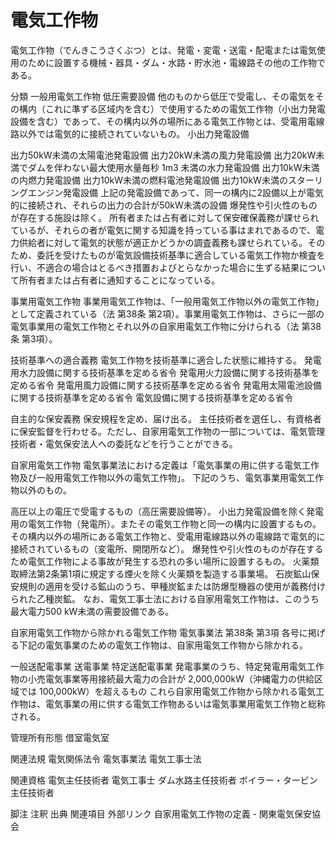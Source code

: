 # 電気工作物

電気工作物（でんきこうさくぶつ）とは、発電・変電・送電・配電または電気使用のために設置する機械・器具・ダム・水路・貯水池・電線路その他の工作物である。

分類
一般用電気工作物
低圧需要設備
他のものから低圧で受電し、その電気をその構内（これに準ずる区域内を含む）で使用するための電気工作物（小出力発電設備を含む）であって、その構内以外の場所にある電気工作物とは、受電用電線路以外では電気的に接続されていないもの。
小出力発電設備

出力50kW未満の太陽電池発電設備
出力20kW未満の風力発電設備
出力20kW未満でダムを伴わない最大使用水量毎秒 1m3 未満の水力発電設備
出力10kW未満の内燃力発電設備
出力10kW未満の燃料電池発電設備
出力10kW未満のスターリングエンジン発電設備
上記の発電設備であって、同一の構内に2設備以上が電気的に接続され、それらの出力の合計が50kW未満の設備
爆発性や引火性のものが存在する施設は除く。
所有者または占有者に対して保安確保義務が課せられているが、それらの者が電気に関する知識を持っている事はまれであるので、電力供給者に対して電気的状態が適正かどうかの調査義務も課せられている。そのため、委託を受けたものが電気設備技術基準に適合している電気工作物か検査を行い、不適合の場合はとるべき措置およびとらなかった場合に生ずる結果について所有者または占有者に通知することになっている。

事業用電気工作物
事業用電気工作物は、「一般用電気工作物以外の電気工作物」として定義されている（法 第38条 第2項）。事業用電気工作物は、さらに一部の電気事業用の電気工作物とそれ以外の自家用電気工作物に分けられる（法 第38条 第3項）。

技術基準への適合義務
電気工作物を技術基準に適合した状態に維持する。
発電用水力設備に関する技術基準を定める省令
発電用火力設備に関する技術基準を定める省令
発電用風力設備に関する技術基準を定める省令
発電用太陽電池設備に関する技術基準を定める省令
電気設備に関する技術基準を定める省令

自主的な保安義務
保安規程を定め、届け出る。
主任技術者を選任し、有資格者に保安監督を行わせる。ただし、自家用電気工作物の一部については、電気管理技術者・電気保安法人への委託などを行うことができる。

自家用電気工作物
電気事業法における定義は「電気事業の用に供する電気工作物及び一般用電気工作物以外の電気工作物」。
下記のうち、電気事業用電気工作物以外のもの。

高圧以上の電圧で受電するもの（高圧需要設備等）。
小出力発電設備を除く発電用の電気工作物（発電所）。またその電気工作物と同一の構内に設置するもの。
その構内以外の場所にある電気工作物と、受電用電線路以外の電線路で電気的に接続されているもの（変電所、開閉所など）。
爆発性や引火性のものが存在するため電気工作物による事故が発生する恐れの多い場所に設置するもの。
火薬類取締法第2条第1項に規定する煙火を除く火薬類を製造する事業場。
石炭鉱山保安規則の適用を受ける鉱山のうち、甲種炭鉱または防爆型機器の使用が義務付けられた乙種炭鉱。
なお、電気工事士法における自家用電気工作物は、このうち最大電力500 kW未満の需要設備である。

自家用電気工作物から除かれる電気工作物
電気事業法 第38条 第3項 各号に掲げる下記の電気事業のための電気工作物は、自家用電気工作物から除かれる。

一般送配電事業
送電事業
特定送配電事業
発電事業のうち、特定発電用電気工作物の小売電気事業等用接続最大電力の合計が 2,000,000kW（沖縄電力の供給区域では 100,000kW）を超えるもの
これら自家用電気工作物から除かれる電気工作物は、電気事業の用に供する電気工作物あるいは電気事業用電気工作物と総称される。

管理所有形態
借室電気室

関連法規
電気関係法令
電気事業法
電気工事士法

関連資格
電気主任技術者
電気工事士
ダム水路主任技術者
ボイラー・タービン主任技術者

脚注
注釈
出典
関連項目
外部リンク
自家用電気工作物の定義 - 関東電気保安協会